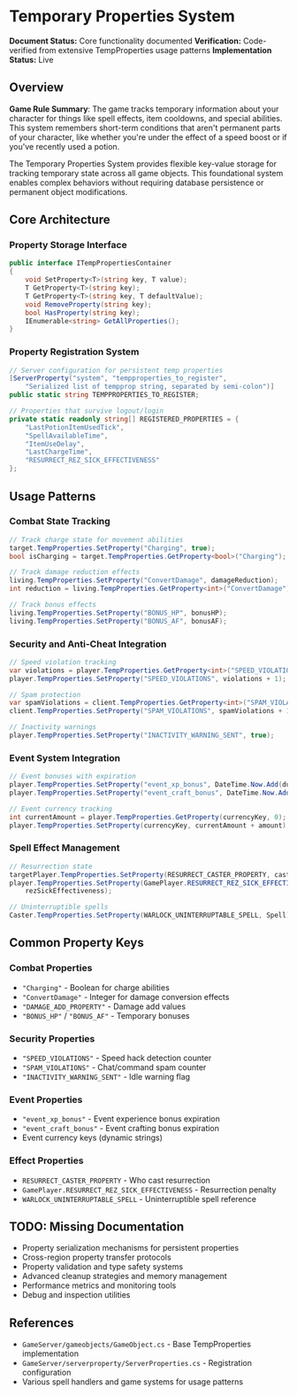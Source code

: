 # Temporary Properties System

**Document Status:** Core functionality documented
**Verification:** Code-verified from extensive TempProperties usage patterns
**Implementation Status:** Live

## Overview

**Game Rule Summary**: The game tracks temporary information about your character for things like spell effects, item cooldowns, and special abilities. This system remembers short-term conditions that aren't permanent parts of your character, like whether you're under the effect of a speed boost or if you've recently used a potion.

The Temporary Properties System provides flexible key-value storage for tracking temporary state across all game objects. This foundational system enables complex behaviors without requiring database persistence or permanent object modifications.

## Core Architecture

### Property Storage Interface
```csharp
public interface ITempPropertiesContainer
{
    void SetProperty<T>(string key, T value);
    T GetProperty<T>(string key);
    T GetProperty<T>(string key, T defaultValue);
    void RemoveProperty(string key);
    bool HasProperty(string key);
    IEnumerable<string> GetAllProperties();
}
```

### Property Registration System
```csharp
// Server configuration for persistent temp properties
[ServerProperty("system", "tempproperties_to_register", 
    "Serialized list of tempprop string, separated by semi-colon")]
public static string TEMPPROPERTIES_TO_REGISTER;

// Properties that survive logout/login
private static readonly string[] REGISTERED_PROPERTIES = {
    "LastPotionItemUsedTick",
    "SpellAvailableTime", 
    "ItemUseDelay",
    "LastChargeTime",
    "RESURRECT_REZ_SICK_EFFECTIVENESS"
};
```

## Usage Patterns

### Combat State Tracking
```csharp
// Track charge state for movement abilities
target.TempProperties.SetProperty("Charging", true);
bool isCharging = target.TempProperties.GetProperty<bool>("Charging");

// Track damage reduction effects
living.TempProperties.SetProperty("ConvertDamage", damageReduction);
int reduction = living.TempProperties.GetProperty<int>("ConvertDamage");

// Track bonus effects
living.TempProperties.SetProperty("BONUS_HP", bonusHP);
living.TempProperties.SetProperty("BONUS_AF", bonusAF);
```

### Security and Anti-Cheat Integration
```csharp
// Speed violation tracking
var violations = player.TempProperties.GetProperty<int>("SPEED_VIOLATIONS");
player.TempProperties.SetProperty("SPEED_VIOLATIONS", violations + 1);

// Spam protection
var spamViolations = client.TempProperties.GetProperty<int>("SPAM_VIOLATIONS");
client.TempProperties.SetProperty("SPAM_VIOLATIONS", spamViolations + 1);

// Inactivity warnings
player.TempProperties.SetProperty("INACTIVITY_WARNING_SENT", true);
```

### Event System Integration
```csharp
// Event bonuses with expiration
player.TempProperties.SetProperty("event_xp_bonus", DateTime.Now.Add(duration));
player.TempProperties.SetProperty("event_craft_bonus", DateTime.Now.Add(duration));

// Event currency tracking
int currentAmount = player.TempProperties.GetProperty(currencyKey, 0);
player.TempProperties.SetProperty(currencyKey, currentAmount + amount);
```

### Spell Effect Management
```csharp
// Resurrection state
targetPlayer.TempProperties.SetProperty(RESURRECT_CASTER_PROPERTY, caster);
player.TempProperties.SetProperty(GamePlayer.RESURRECT_REZ_SICK_EFFECTIVENESS, 
    rezSickEffectiveness);

// Uninterruptible spells
Caster.TempProperties.SetProperty(WARLOCK_UNINTERRUPTABLE_SPELL, Spell);
```

## Common Property Keys

### Combat Properties
- `"Charging"` - Boolean for charge abilities
- `"ConvertDamage"` - Integer for damage conversion effects
- `"DAMAGE_ADD_PROPERTY"` - Damage add values
- `"BONUS_HP"` / `"BONUS_AF"` - Temporary bonuses

### Security Properties
- `"SPEED_VIOLATIONS"` - Speed hack detection counter
- `"SPAM_VIOLATIONS"` - Chat/command spam counter
- `"INACTIVITY_WARNING_SENT"` - Idle warning flag

### Event Properties
- `"event_xp_bonus"` - Event experience bonus expiration
- `"event_craft_bonus"` - Event crafting bonus expiration
- Event currency keys (dynamic strings)

### Effect Properties
- `RESURRECT_CASTER_PROPERTY` - Who cast resurrection
- `GamePlayer.RESURRECT_REZ_SICK_EFFECTIVENESS` - Resurrection penalty
- `WARLOCK_UNINTERRUPTABLE_SPELL` - Uninterruptible spell reference

## TODO: Missing Documentation

- Property serialization mechanisms for persistent properties
- Cross-region property transfer protocols
- Property validation and type safety systems
- Advanced cleanup strategies and memory management
- Performance metrics and monitoring tools
- Debug and inspection utilities

## References

- `GameServer/gameobjects/GameObject.cs` - Base TempProperties implementation
- `GameServer/serverproperty/ServerProperties.cs` - Registration configuration
- Various spell handlers and game systems for usage patterns 